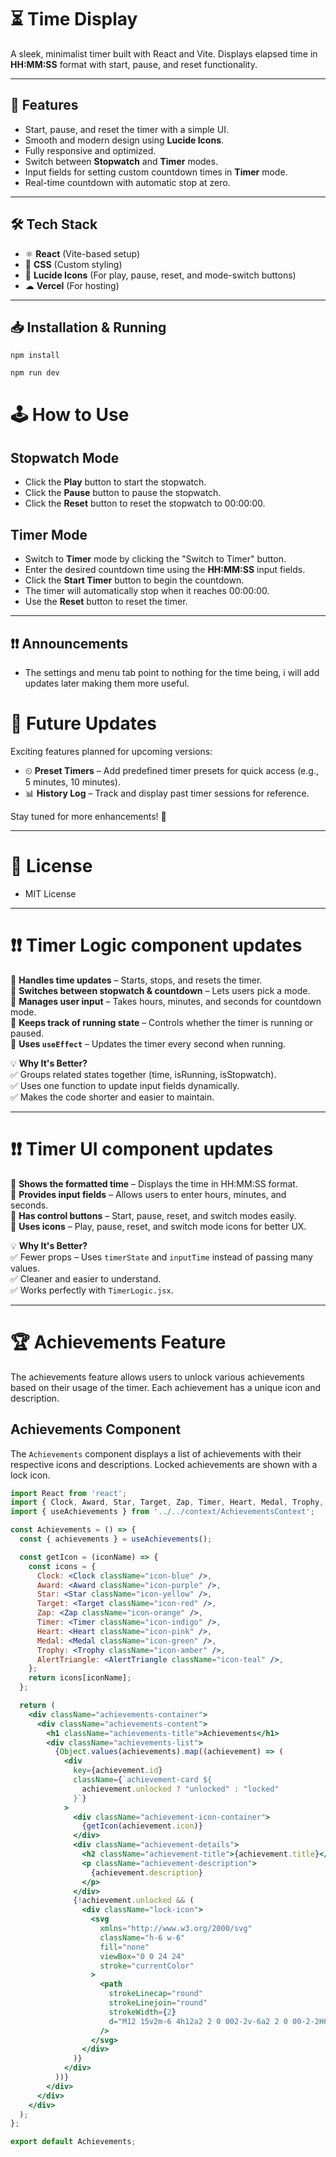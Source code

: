 # ⏳ Time Display  

A sleek, minimalist timer built with React and Vite. Displays elapsed time in **HH:MM:SS** format with start, pause, and reset functionality.  

---

## 🚀 Features  
- Start, pause, and reset the timer with a simple UI.  
- Smooth and modern design using **Lucide Icons**.  
- Fully responsive and optimized.  
- Switch between **Stopwatch** and **Timer** modes.  
- Input fields for setting custom countdown times in **Timer** mode.  
- Real-time countdown with automatic stop at zero.  

---

## 🛠 Tech Stack  
- ⚛ **React** (Vite-based setup)  
- 🎨 **CSS** (Custom styling)  
- 🔗 **Lucide Icons** (For play, pause, reset, and mode-switch buttons)  
- ☁ **Vercel** (For hosting)  

---

## 📥 Installation & Running  
```
npm install
```

```
npm run dev
```

# 🕹 How to Use  

## Stopwatch Mode  
- Click the **Play** button to start the stopwatch.  
- Click the **Pause** button to pause the stopwatch.  
- Click the **Reset** button to reset the stopwatch to 00:00:00.  

## Timer Mode  
- Switch to **Timer** mode by clicking the "Switch to Timer" button.  
- Enter the desired countdown time using the **HH:MM:SS** input fields.  
- Click the **Start Timer** button to begin the countdown.  
- The timer will automatically stop when it reaches 00:00:00.  
- Use the **Reset** button to reset the timer.  

---

## ❗❗ Announcements
- The settings and menu tab point to nothing for the time being, i will add updates later making them more useful.

# 🔮 Future Updates  

Exciting features planned for upcoming versions:  

- ⏲ **Preset Timers** – Add predefined timer presets for quick access (e.g., 5 minutes, 10 minutes).  
- 📊 **History Log** – Track and display past timer sessions for reference.  

Stay tuned for more enhancements! 🚀  

---

# 📜 License  
- MIT License

---

# ❗❗ Timer Logic component updates 

🔹 **Handles time updates** – Starts, stops, and resets the timer.  
🔹 **Switches between stopwatch & countdown** – Lets users pick a mode.  
🔹 **Manages user input** – Takes hours, minutes, and seconds for countdown mode.  
🔹 **Keeps track of running state** – Controls whether the timer is running or paused.  
🔹 **Uses `useEffect`** – Updates the timer every second when running.  

💡 **Why It's Better?**  
✅ Groups related states together (time, isRunning, isStopwatch).  
✅ Uses one function to update input fields dynamically.  
✅ Makes the code shorter and easier to maintain.  

---

# ❗❗ Timer UI component updates 

🔹 **Shows the formatted time** – Displays the time in HH:MM:SS format.  
🔹 **Provides input fields** – Allows users to enter hours, minutes, and seconds.  
🔹 **Has control buttons** – Start, pause, reset, and switch modes easily.  
🔹 **Uses icons** – Play, pause, reset, and switch mode icons for better UX.  

💡 **Why It's Better?**  
✅ Fewer props – Uses `timerState` and `inputTime` instead of passing many values.  
✅ Cleaner and easier to understand.  
✅ Works perfectly with `TimerLogic.jsx`.

---

# 🏆 Achievements Feature

The achievements feature allows users to unlock various achievements based on their usage of the timer. Each achievement has a unique icon and description.

## Achievements Component

The `Achievements` component displays a list of achievements with their respective icons and descriptions. Locked achievements are shown with a lock icon.

```jsx
import React from 'react';
import { Clock, Award, Star, Target, Zap, Timer, Heart, Medal, Trophy, AlertTriangle } from 'lucide-react';
import { useAchievements } from '../../context/AchievementsContext';

const Achievements = () => {
  const { achievements } = useAchievements();

  const getIcon = (iconName) => {
    const icons = {
      Clock: <Clock className="icon-blue" />,
      Award: <Award className="icon-purple" />,
      Star: <Star className="icon-yellow" />,
      Target: <Target className="icon-red" />,
      Zap: <Zap className="icon-orange" />,
      Timer: <Timer className="icon-indigo" />,
      Heart: <Heart className="icon-pink" />,
      Medal: <Medal className="icon-green" />,
      Trophy: <Trophy className="icon-amber" />,
      AlertTriangle: <AlertTriangle className="icon-teal" />,
    };
    return icons[iconName];
  };

  return (
    <div className="achievements-container">
      <div className="achievements-content">
        <h1 className="achievements-title">Achievements</h1>
        <div className="achievements-list">
          {Object.values(achievements).map((achievement) => (
            <div
              key={achievement.id}
              className={`achievement-card ${
                achievement.unlocked ? "unlocked" : "locked"
              }`}
            >
              <div className="achievement-icon-container">
                {getIcon(achievement.icon)}
              </div>
              <div className="achievement-details">
                <h2 className="achievement-title">{achievement.title}</h2>
                <p className="achievement-description">
                  {achievement.description}
                </p>
              </div>
              {!achievement.unlocked && (
                <div className="lock-icon">
                  <svg
                    xmlns="http://www.w3.org/2000/svg"
                    className="h-6 w-6"
                    fill="none"
                    viewBox="0 0 24 24"
                    stroke="currentColor"
                  >
                    <path
                      strokeLinecap="round"
                      strokeLinejoin="round"
                      strokeWidth={2}
                      d="M12 15v2m-6 4h12a2 2 0 002-2v-6a2 2 0 00-2-2H6a2 2 0 00-2 2v6a2 2 0 002 2zm10-10V7a4 4 0 00-8 0v4h8z"
                    />
                  </svg>
                </div>
              )}
            </div>
          ))}
        </div>
      </div>
    </div>
  );
};

export default Achievements;

```

